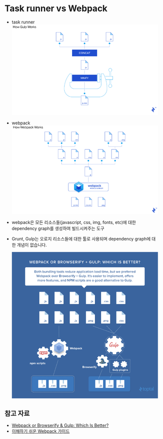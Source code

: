 # Task runner vs Webpack

- task runner
  ![task runner](../img/gulp2.png)

- webpack
  ![webpack](../img/webpack2.png)

- webpack은 모든 리소스들(javascript, css, img, fonts, etc)에 대한 dependency graph를 생성하여 빌드시켜주는 도구
- Grunt, Gulp는 오로지 리소스들에 대한 툴로 사용되며 dependency graph에 대한 개념이 없습니다.

  ![Which is Better](../img/whichisbetter.webp)

## 참고 자료

- [Webpack or Browserify & Gulp: Which Is Better?](https://www.toptal.com/front-end/webpack-browserify-gulp-which-is-better)
- [이해하기 쉬운 Webpack 가이드](https://haviyj.tistory.com/17)
